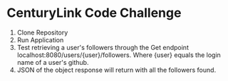 # CenturyLink Code Challenge

1. Clone Repository 
2. Run Application
3. Test retrieving a user's followers through the Get endpoint localhost:8080/users/{user}/followers.
Where {user} equals the login name of a user's github.
4. JSON of the object response will return with all the followers found.

